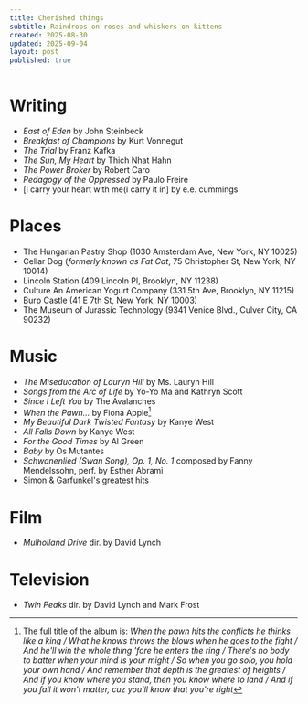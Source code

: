 ```yaml
---
title: Cherished things
subtitle: Raindrops on roses and whiskers on kittens
created: 2025-08-30
updated: 2025-09-04
layout: post
published: true
---
```


# Writing

-   _East of Eden_ by John Steinbeck
-   _Breakfast of Champions_ by Kurt Vonnegut
-   _The Trial_ by Franz Kafka
-   _The Sun, My Heart_ by Thich Nhat Hahn
-   _The Power Broker_ by Robert Caro
-   _Pedagogy of the Oppressed_ by Paulo Freire
-   [i carry your heart with me(i carry it in] by e.e. cummings

# Places

-   The Hungarian Pastry Shop (1030 Amsterdam Ave, New York, NY 10025)
-   Cellar Dog (_formerly known as Fat Cat_, 75 Christopher St, New York, NY 10014)
-   Lincoln Station (409 Lincoln Pl, Brooklyn, NY 11238)
-   Culture An American Yogurt Company (331 5th Ave, Brooklyn, NY 11215)
-   Burp Castle (41 E 7th St, New York, NY 10003)
-   The Museum of Jurassic Technology (9341 Venice Blvd., Culver City, CA 90232)

# Music

-   _The Miseducation of Lauryn Hill_ by Ms. Lauryn Hill
-   _Songs from the Arc of Life_ by Yo-Yo Ma and Kathryn Scott
-   _Since I Left You_ by The Avalanches
-   _When the Pawn..._ by Fiona Apple[^1]
-   _My Beautiful Dark Twisted Fantasy_ by Kanye West
-   _All Falls Down_ by Kanye West
-   _For the Good Times_ by Al Green
-   _Baby_ by Os Mutantes
-   _Schwanenlied (Swan Song), Op. 1, No. 1_ composed by Fanny Mendelssohn, perf. by Esther Abrami
-   Simon & Garfunkel's greatest hits

[^1]:
    The full title of the album is: _When the pawn hits the conflicts he thinks like a king /
    What he knows throws the blows when he goes to the fight /
    And he'll win the whole thing 'fore he enters the ring /
    There's no body to batter when your mind is your might /
    So when you go solo, you hold your own hand /
    And remember that depth is the greatest of heights /
    And if you know where you stand, then you know where to land /
    And if you fall it won't matter, cuz you'll know that you're right_

# Film

-   _Mulholland Drive_ dir. by David Lynch

# Television

-   _Twin Peaks_ dir. by David Lynch and Mark Frost
